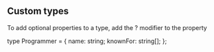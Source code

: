 ## Custom types

To add optional properties to a type, add the ? modifier to the property

type Programmer = {
  name: string;
  knownFor: string[];
};

